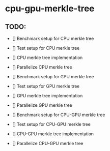 # cpu-gpu-merkle-tree

## TODO:

- [] Benchmark setup for CPU merkle tree
- [] Test setup for CPU merkle tree
- [] CPU merkle tree implementation
- [] Parallelize CPU merkle tree

- [] Benchmark setup for GPU merkle tree
- [] Test setup for GPU merkle tree
- [] GPU merkle tree implementation
- [] Parallelize GPU merkle tree

- [] Benchmark setup for CPU-GPU merkle tree
- [] Test setup for CPU-GPU merkle tree
- [] CPU-GPU merkle tree implementation
- [] Parallelize CPU-GPU merkle tree
